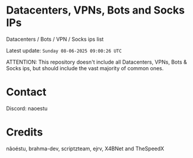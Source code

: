 # Datacenters, VPNs, Bots and Socks IPs
 
Datacenters / Bots / VPN / Socks ips list

Latest update: `Sunday 08-06-2025 09:00:26 UTC` 

ATTENTION: This repository doesn't include all Datacenters, VPNs, Bots & Socks ips, 
but should include the vast majority of common ones.

# Contact
Discord: naoestu

# Credits
nãoéstu, brahma-dev, scriptzteam, ejrv, X4BNet and TheSpeedX
